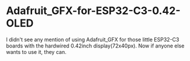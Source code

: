 # Adafruit_GFX-for-ESP32-C3-0.42-OLED
I didn't see any mention of using Adafruit_GFX for those little ESP32-C3 boards with the hardwired 0.42inch display(72x40px). Now if anyone else wants to use it, they can.
